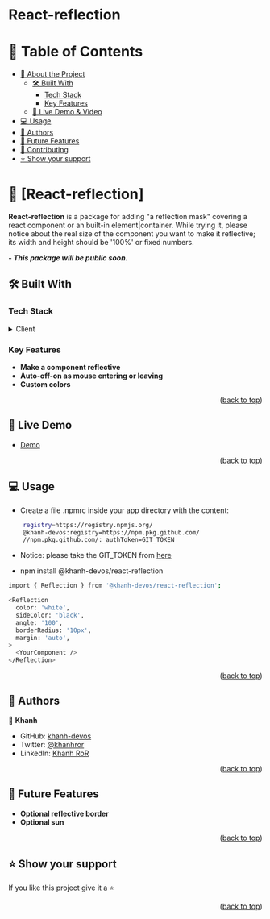 # React-reflection

<a name="readme-top"></a>

# 📗 Table of Contents

- [📖 About the Project](#about-project)
  - [🛠 Built With](#built-with)
    - [Tech Stack](#tech-stack)
    - [Key Features](#key-features)
  - [🚀 Live Demo & Video](#live-demo)
- [💻 Usage ](#usage)
- [👥 Authors ](#-authors-)
- [🔭 Future Features ](#-future-features-)
- [🤝 Contributing ](#-contributing-)
- [⭐️ Show your support ](#️-show-your-support-)
<!-- - [🙏 Acknowledgments ](#-acknowledgments-) -->
<!-- - [📝 License ](#-license-) -->

# 📖 [React-reflection] <a name="about-project"></a>

**React-reflection** is a package for adding "a reflection mask" covering a react component or an built-in element|container. While trying it, please notice about the real size of the component you want to make it reflective; its width and height should be '100%' or fixed numbers.

**- <i>This package will be public soon.</i>**

## 🛠 Built With <a name="built-with"></a>

### Tech Stack <a name="tech-stack"></a>

<details>
  <summary>Client</summary>
  <ul>
    <li><a href="#">React</a></li>
    <li><a href="#">TypeScript</a></li>
  </ul>
</details>

<!-- Features -->

### Key Features <a name="key-features"></a>

- **Make a component reflective**
- **Auto-off-on as mouse entering or leaving**
- **Custom colors**

<p align="right">(<a href="#readme-top">back to top</a>)</p>

<!-- LIVE DEMO -->

## 🚀 Live Demo <a name="live-demo"></a>

- [Demo](https://nextjs-oscar-khanh-git-dev-khanh-devos.vercel.app/portfolio)

<p align="right">(<a href="#readme-top">back to top</a>)</p>

<!-- GETTING STARTED -->

## 💻 Usage <a name="usage"></a>
- Create a file .npmrc inside your app directory with the content:
```sh
    registry=https://registry.npmjs.org/
    @khanh-devos:registry=https://npm.pkg.github.com/
    //npm.pkg.github.com/:_authToken=GIT_TOKEN
```
- Notice: please take the GIT_TOKEN from [here](https://docs.google.com/document/d/1DQ3h3FhLoQGRq5BTiz3wC5BlYtGrlb9l9B6AtlRYMRQ/edit?usp=sharing)

- npm install @khanh-devos/react-reflection
```sh
import { Reflection } from '@khanh-devos/react-reflection';

<Reflection
  color: 'white',
  sideColor: 'black',
  angle: '100',
  borderRadius: '10px',
  margin: 'auto',
>
  <YourComponent />
</Reflection>

```

<p align="right">(<a href="#readme-top">back to top</a>)</p>

<!-- AUTHORS -->

## 👥 Authors <a name="authors"></a>

👤 **Khanh**

- GitHub: [khanh-devos](https://github.com/khanh-devos)
- Twitter: [@khanhror](https://twitter.com/home?lang=en)
- LinkedIn: [Khanh RoR](https://www.linkedin.com/in/khanh-dom/)

<p align="right">(<a href="#readme-top">back to top</a>)</p>

<!-- FUTURE FEATURES -->

## 🔭 Future Features <a name="future-features"></a>

- **Optional reflective border**
- **Optional sun**

<p align="right">(<a href="#readme-top">back to top</a>)</p>

<!-- CONTRIBUTING -->

<!-- ## 🤝 Contributing <a name="contributing"></a>

Contributions, issues, and feature requests are welcome!

Feel free to check the [issues page](https://github.com/khanh-devos/react-reflection/issues).

<p align="right">(<a href="#readme-top">back to top</a>)</p> -->

<!-- SUPPORT -->

## ⭐️ Show your support <a name="support"></a>

If you like this project give it a ⭐️

<p align="right">(<a href="#readme-top">back to top</a>)</p>

<!-- ACKNOWLEDGEMENTS -->
<!-- 
## 🙏 Acknowledgments <a name="acknowledgements"></a>

I would like to thank all contributors.

<p align="right">(<a href="#readme-top">back to top</a>)</p> -->

<!-- LICENSE -->

<!-- ## 📝 License <a name="license"></a>

This project is [MIT](./MIT.md) licensed.

<p align="right">(<a href="#readme-top">back to top</a>)</p>

<a name="readme-top"></a> -->
